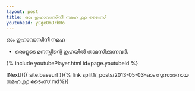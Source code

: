 ```yaml
---
layout: post
title: ഓം ഗുഹാവാസിനീ നമഹ ൧൧ ടൈംസ്
youtubeId: yCgeOmJrbHo
---
```

 
 
 ഓം ഗുഹാവാസിനീ നമഹ 
 
 -  ഒരാളുടെ മനസ്സിന്റെ ഗുഹയിൽ താമസിക്കുന്നവർ. 
 
  
 
  
 
 
 
 
 
 


{% include youtubePlayer.html id=page.youtubeId %}
 
[Next]({{ site.baseurl }}{% link  split1/_posts/2013-05-03-ഓം സുസാരനായ നമഹ ൧൧ ടൈംസ്.md%})
 
